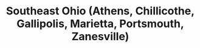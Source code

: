 ---
featured: false
time: 6:00pm EST
title: Southeast Ohio (Athens, Chillicothe, Gallipolis, Marietta, Portsmouth, Zanesville) 
registration: https://zoom.us/webinar/register/WN_I5NWqobNRferHqOwg_K8NA
past: true
---